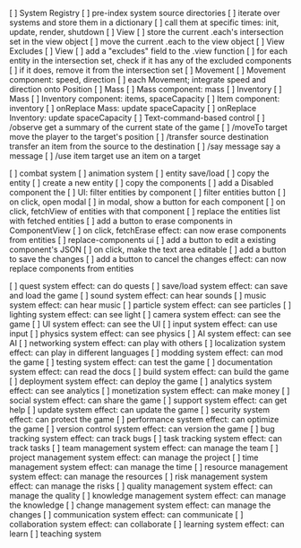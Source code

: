 [ ] System Registry
	[ ] pre-index system source directories
	[ ] iterate over systems and store them in a dictionary
	[ ] call them at specific times: init, update, render, shutdown
[ ] View
	[ ] store the current .each's intersection set in the view object
	[ ] move the current .each to the view object
[ ] View Excludes
	[ ] View
	[ ] add a "excludes" field to the .view function
	[ ] for each entity in the intersection set, check if it has any of the excluded components
	[ ] if it does, remove it from the intersection set
[ ] Movement 
	[ ] Movement component: speed, direction
	[ ] each Movement; integrate speed and direction onto Position
[ ] Mass
	[ ] Mass component: mass
[ ] Inventory
	[ ] Mass
	[ ] Inventory component: items, spaceCapacity
	[ ] Item component: inventory
	[ ] onReplace Mass: update spaceCapacity
	[ ] onReplace Inventory: update spaceCapacity
[ ] Text-command-based control
	[ ] /observe
		get a summary of the current state of the game
	[ ] /moveTo target
		move the player to the target's position
	[ ] /transfer source destination
		transfer an item from the source to the destination
	[ ] /say message
		say a message
	[ ] /use item target
		use an item on a target

[ ] combat system
[ ] animation system
[ ] entity save/load 
	[ ] copy the entity
		[ ] create a new entity
		[ ] copy the components
	[ ] add a Disabled component the 
[ ] UI: filter entities by component
	[ ] filter entities button
	[ ] on click, open modal
	[ ] in modal, show a button for each component
	[ ] on click, fetchView of entities with that component
	[ ] replace the entities list with fetched entities
[ ] add a button to erase components in ComponentView
	[ ] on click, fetchErase
	effect: can now erase components from entities
[ ] replace-components ui
	[ ] add a button to edit a existing component's JSON
	[ ] on click, make the text area editable
	[ ] add a button to save the changes
	[ ] add a button to cancel the changes
	effect: can now replace components from entities


[ ] quest system
	effect: can do quests
[ ] save/load system
	effect: can save and load the game
[ ] sound system
	effect: can hear sounds
[ ] music system
	effect: can hear music
[ ] particle system
	effect: can see particles
[ ] lighting system
	effect: can see light
[ ] camera system
	effect: can see the game
[ ] UI system
	effect: can see the UI
[ ] input system
	effect: can use input
[ ] physics system
	effect: can see physics
[ ] AI system
	effect: can see AI
[ ] networking system
	effect: can play with others
[ ] localization system
	effect: can play in different languages
[ ] modding system
	effect: can mod the game
[ ] testing system
	effect: can test the game
[ ] documentation system
	effect: can read the docs
[ ] build system
	effect: can build the game
[ ] deployment system
	effect: can deploy the game
[ ] analytics system
	effect: can see analytics
[ ] monetization system
	effect: can make money
[ ] social system
	effect: can share the game
[ ] support system
	effect: can get help
[ ] update system
	effect: can update the game
[ ] security system
	effect: can protect the game
[ ] performance system
	effect: can optimize the game
[ ] version control system
	effect: can version the game
[ ] bug tracking system
	effect: can track bugs
[ ] task tracking system
	effect: can track tasks
[ ] team management system
	effect: can manage the team
[ ] project management system
	effect: can manage the project
[ ] time management system
	effect: can manage the time
[ ] resource management system
	effect: can manage the resources
[ ] risk management system
	effect: can manage the risks
[ ] quality management system
	effect: can manage the quality
[ ] knowledge management system
	effect: can manage the knowledge
[ ] change management system
	effect: can manage the changes
[ ] communication system
	effect: can communicate
[ ] collaboration system
	effect: can collaborate
[ ] learning system
	effect: can learn
[ ] teaching system	
